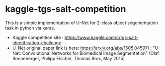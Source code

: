 # kaggle-tgs-salt-competition
This is a simple implementation of U-Net for 2-class object segumentation task in python via keras.

* Kaggle competition site : https://www.kaggle.com/c/tgs-salt-identification-challenge
* U-Net original paper link is here: https://arxiv.org/abs/1505.04597) ; "U-Net: Convolutional Networks for Biomedical Image Segmentation" (Olaf Ronneberger, Philipp Fischer, Thomas Brox, May 2015)
